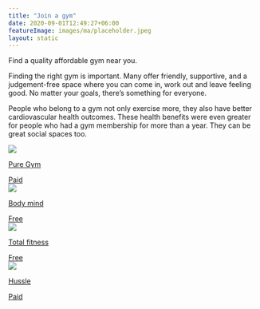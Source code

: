 ```yaml
---
title: "Join a gym"
date: 2020-09-01T12:49:27+06:00
featureImage: images/ma/placeholder.jpeg
layout: static
---
```


Find a quality affordable gym near you.

Finding the right gym is important. Many offer friendly, supportive, and a judgement-free space where you can come in, work out and leave feeling good. No matter your goals, there’s something for everyone.

People who belong to a gym not only exercise more, they also have better cardiovascular health outcomes. These health benefits were even greater for people who had a gym membership for more than a year. They can be great social spaces too.

<a class="ma-link" href="https://www.puregym.com/"><div class="ma-card"><div class="ma-icon"><img src ="/images/icon-pound.png"/></div><div class="ma-name"><p>Pure Gym</p></div><div class="ma-paid-text"><span>Paid</span></div></div></a><a class="ma-link" href="https://bodymind.com/7-benefits-of-joining-a-gym/"><div class="ma-card"><div class="ma-icon"><img src ="/images/icon-check.png"/></div><div class="ma-name"><p>Body mind</p></div><div class="ma-paid-text"><span>Free</span></div></div></a><a class="ma-link" href="https://www.totalfitness.co.uk/blog/inspiration/10-reasons-to-join-a-gym/"><div class="ma-card"><div class="ma-icon"><img src ="/images/icon-check.png"/></div><div class="ma-name"><p>Total fitness</p></div><div class="ma-paid-text"><span>Free</span></div></div></a><a class="ma-link" href="https://www.awin1.com/cread.php?awinmid=3422&awinaffid=1198638&ued=https%3A%2F%2Fwww.hussle.com%2F"><div class="ma-card"><div class="ma-icon"><img src ="/images/icon-pound.png"/></div><div class="ma-name"><p>Hussle</p></div><div class="ma-paid-text"><span>Paid</span></div></div></a>  

<br/><br/>






